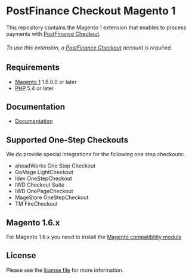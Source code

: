 # PostFinance Checkout Magento 1
This repository contains the Magento 1 extension that enables to process payments with [PostFinance Checkout](https://www.postfinance.ch/).

###### To use this extension, a [PostFinance Checkout](https://www.postfinance.ch/) account is required.

## Requirements

* [Magento 1](https://magento.com/) 1.6.0.0 or later
* [PHP](http://php.net/) 5.4 or later

## Documentation

* [Documentation](https://plugin-documentation.postfinance-checkout.ch/pfpayments/magento-1/1.0.32/docs/en/documentation.html)

## Supported One-Step Checkouts

We do provide special integrations for the following one step checkouts:

* aheadWorks One Step Checkout 
* GoMage LightCheckout
* Idev OneStepCheckout
* IWD Checkout Suite
* IWD OnePageCheckout
* MageStore OneStepCheckout
* TM FireCheckout

## Magento 1.6.x

For Magento 1.6.x you need to install the [Magento compatibility module](https://github.com/customweb/magento-fix-1.6)

## License

Please see the [license file](https://github.com/pfpayments/magento-1/blob/1.0.32/LICENSE) for more information.